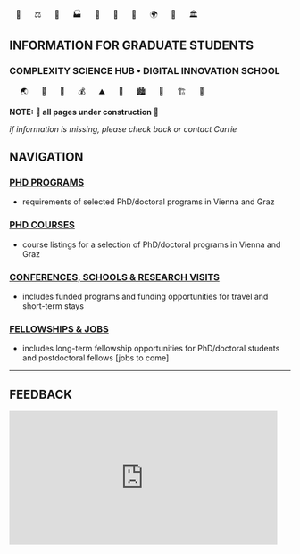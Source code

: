 <!-- phd program info pages created 13112023 for complexity science hub • digital school of innovation • crc -->
&nbsp;&nbsp;&nbsp;💊 &nbsp;&nbsp;&nbsp;&nbsp;&nbsp;⚖️  &nbsp;&nbsp;&nbsp;&nbsp;&nbsp;🦉  &nbsp;&nbsp;&nbsp;&nbsp;&nbsp;🏭  &nbsp;&nbsp;&nbsp;&nbsp;&nbsp;🐨  &nbsp;&nbsp;&nbsp;&nbsp;&nbsp;🚆  &nbsp;&nbsp;&nbsp;&nbsp;&nbsp;🌾  &nbsp;&nbsp;&nbsp;&nbsp;&nbsp;🌍  &nbsp;&nbsp;&nbsp;&nbsp;&nbsp;🐝  &nbsp;&nbsp;&nbsp;&nbsp;&nbsp;🏛️
## INFORMATION FOR GRADUATE STUDENTS
### COMPLEXITY SCIENCE HUB • DIGITAL INNOVATION SCHOOL
&nbsp;&nbsp;&nbsp;&nbsp;&nbsp;🌏 &nbsp;&nbsp;&nbsp;&nbsp;&nbsp;🐖 &nbsp;&nbsp;&nbsp;&nbsp;&nbsp;🌴 &nbsp;&nbsp;&nbsp;&nbsp;&nbsp;💰 &nbsp;&nbsp;&nbsp;&nbsp;&nbsp;⛰️ &nbsp;&nbsp;&nbsp;&nbsp;&nbsp;🐞 &nbsp;&nbsp;&nbsp;&nbsp;&nbsp;🏙️ &nbsp;&nbsp;&nbsp;&nbsp;&nbsp;🐫 &nbsp;&nbsp;&nbsp;&nbsp;&nbsp;🏗️ &nbsp;&nbsp;&nbsp;&nbsp;&nbsp;🔫

**NOTE: 🚧 all pages under construction 🚧**

*if information is missing, please check back or contact Carrie*

## NAVIGATION

### [PHD PROGRAMS](phdprograms.html) 
- requirements of selected PhD/doctoral programs in Vienna and Graz

### [PHD COURSES](phdcourses.html)
- course listings for a selection of PhD/doctoral programs in Vienna and Graz

### [CONFERENCES, SCHOOLS & RESEARCH VISITS](visits-conferences.html)
- includes funded programs and funding opportunities for travel and short-term stays

### [FELLOWSHIPS & JOBS](fellowships.html)
- includes long-term fellowship opportunities for PhD/doctoral students and postdoctoral fellows \[jobs to come\]

---
## FEEDBACK


<iframe src="https://docs.google.com/forms/d/e/1FAIpQLSeq1v3jM3YOckC8iO0bkMhhipOsmPiAG-dGdfGwbNFOr9v1OQ/viewform?embedded=true" width="480" height="240" frameborder="0" marginheight="0" marginwidth="0">$nbsp</iframe>

